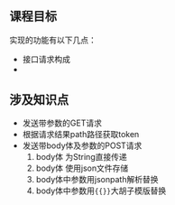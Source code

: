 # 
## 课程目标
实现的功能有以下几点：
- 接口请求构成
- 
## 涉及知识点
- 发送带参数的GET请求
- 根据请求结果path路径获取token
- 发送带body体及参数的POST请求
  1. body体 为String直接传递
  2. body体 使用json文件存储
  3. body体中参数用jsonpath解析替换
  4. body体中参数用`{{}}`大胡子模版替换
## 